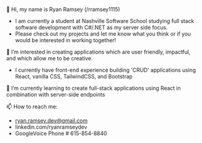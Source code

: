 👋 Hi, my name is Ryan Ramsey (/rramsey1115)
-   I am currently a student at Nashville Software School studying full stack software development with C#/.NET as my server side focus.
-   Please check out my projects and let me know what you think or if you would be interested in working together!

👀 I’m interested in creating applications which are user friendly, impactful, and which allow me to be creative.
-   I currently have front-end experience building 'CRUD' applications using React, vanilla CSS, TailwindCSS, and Bootstrap
  
🌱 I’m currently learning to create full-stack applications using React in combination with server-side endpoints

📫 How to reach me:
-   ryan.ramsey.dev@gmail.com
-   linkedin.com/ryanramseydev
-   GoogleVoice Phone # 615-854-8840
